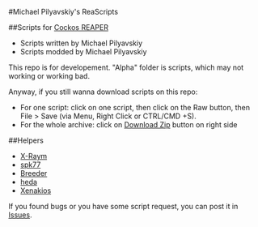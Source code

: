 #Michael Pilyavskiy's ReaScripts

##Scripts for [Cockos REAPER](http://reaper.fm)
- Scripts written by Michael Pilyavskiy
- Scripts modded by Michael Pilyavskiy

This repo is for developement. 
"Alpha" folder is scripts, which may not working or working bad.

Anyway, if you still wanna download scripts on this repo:
- For one script: click on one script, then click on the Raw button, then File > Save (via Menu, Right Click or CTRL/CMD +S).
- For the whole archive: click on [Download Zip](https://github.com/MichaelPilyavskiy/ReaScripts/archive/master.zip) button on right side

##Helpers
- [X-Raym](http://forum.cockos.com/member.php?u=58284)
- [spk77](http://forum.cockos.com/member.php?u=49553)
- [Breeder](http://forum.cockos.com/member.php?u=27094)
- [heda](http://forum.cockos.com/member.php?u=47822)
- [Xenakios](http://forum.cockos.com/member.php?u=3602)

If you found bugs or you have some script request, you can post it in [Issues](https://github.com/MichaelPilyavskiy/ReaScripts/issues).

